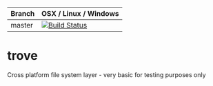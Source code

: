 |Branch      | OSX / Linux / Windows |
|------------|-----------------------|
|master      | [![Build Status](https://travis-ci.org/DanEngelbrecht/trove.svg?branch=master)](https://travis-ci.org/DanEngelbrecht/trove?branch=master) |

# trove
Cross platform file system layer - very basic for testing purposes only

